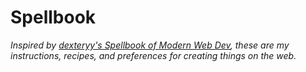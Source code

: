# Spellbook

_Inspired by [dexteryy's Spellbook of Modern Web Dev](https://github.com/dexteryy/spellbook-of-modern-webdev), these are my instructions, recipes, and preferences for creating things on the web._
